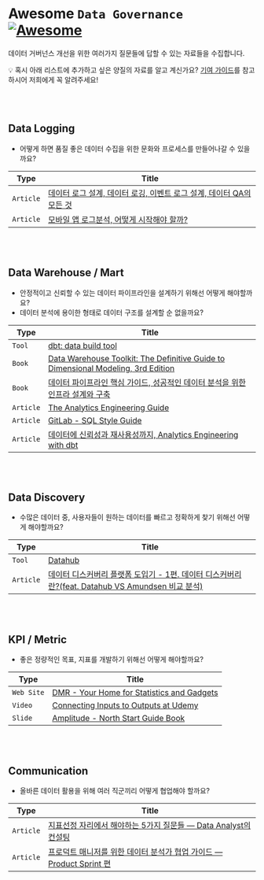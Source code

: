 # Awesome `Data Governance` [![Awesome](https://awesome.re/badge.svg)](https://awesome.re)

데이터 거버넌스 개선을 위한 여러가지 질문들에 답할 수 있는 자료들을 수집합니다.

💡 혹시 아래 리스트에 추가하고 싶은 양질의 자료를 알고 계신가요? [기여 가이드](./CONTRIBUTING.md)를 참고하시어 저희에게 꼭 알려주세요!

<br/>
<br/>

## Data Logging

- 어떻게 하면 품질 좋은 데이터 수집을 위한 문화와 프로세스를 만들어나갈 수 있을까요?
  
|Type   |Title            |
|-------|-----------------|
|`Article`|[데이터 로그 설계, 데이터 로깅, 이벤트 로그 설계, 데이터 QA의 모든 것](https://zzsza.github.io/data/2021/06/13/data-event-log-definition/)|
|`Article`|[모바일 앱 로그분석, 어떻게 시작해야 할까?](https://brunch.co.kr/@leoyang99/15)|

<br/>
<br/>

## Data Warehouse / Mart

- 안정적이고 신뢰할 수 있는 데이터 파이프라인을 설계하기 위해선 어떻게 해야할까요?
- 데이터 분석에 용이한 형태로 데이터 구조를 설계할 순 없을까요?

|Type   |Title            |
|-------|-----------------|
|`Tool`   |[dbt: data build tool](https://www.getdbt.com/)|
|`Book`   |[Data Warehouse Toolkit: The Definitive Guide to Dimensional Modeling, 3rd Edition](https://www.amazon.com/Data-Warehouse-Toolkit-Definitive-Dimensional/dp/1118530802)|
|`Book`   |[데이터 파이프라인 핵심 가이드, 성공적인 데이터 분석을 위한 인프라 설계와 구축](http://www.kyobobook.co.kr/product/detailViewKor.laf?mallGb=KOR&ejkGb=KOR&barcode=9791158393045)|
|`Article`|[The Analytics Engineering Guide](https://www.getdbt.com/analytics-engineering/)|
|`Article`|[GitLab - SQL Style Guide](https://about.gitlab.com/handbook/business-technology/data-team/platform/sql-style-guide/)|
|`Article`|[데이터에 신뢰성과 재사용성까지, Analytics Engineering with dbt](https://tech.socarcorp.kr/data/2022/07/25/analytics-engineering-with-dbt.html)|

<br/>
<br/>

## Data Discovery

- 수많은 데이터 중, 사용자들이 원하는 데이터를 빠르고 정확하게 찾기 위해선 어떻게 해야할까요?

|Type   |Title            |
|-------|-----------------|
|`Tool`|[Datahub](https://datahubproject.io/)|
|`Article`|[데이터 디스커버리 플랫폼 도입기 - 1편. 데이터 디스커버리란?(feat. Datahub VS Amundsen 비교 분석)](https://tech.socarcorp.kr/data/2022/02/25/data-discovery-platform-01.html)|

<br/>
<br/>

## KPI / Metric

- 좋은 정량적인 목표, 지표를 개발하기 위해선 어떻게 해야할까요?

|Type   |Title            |
|-------|-----------------|
|`Web Site`|[DMR - Your Home for Statistics and Gadgets](https://expandedramblings.com/)|
|`Video`|[Connecting Inputs to Outputs at Udemy](https://amplitude.com/amplify-sessions?wchannelid=emyjmwjf79&wmediaid=rg1ahklebd)|
|`Slide`|[Amplitude - North Start Guide Book](https://amplitude.com/north-star)|


<br/>
<br/>

## Communication

- 올바른 데이터 활용을 위해 여러 직군끼리 어떻게 협업해야 할까요?
  
|Type   |Title            |
|-------|-----------------|
|`Article`|[지표선정 자리에서 해야하는 5가지 질문들 — Data Analyst의 컨설팅](https://medium.com/alexandersyoon/%EC%A7%80%ED%91%9C%EC%84%A0%EC%A0%95-%EC%9E%90%EB%A6%AC%EC%97%90%EC%84%9C-%ED%95%B4%EC%95%BC%ED%95%98%EB%8A%94-5%EA%B0%80%EC%A7%80-%EC%A7%88%EB%AC%B8%EB%93%A4-data-analyst-%EC%9D%98-%EC%BB%A8%EC%84%A4%ED%8C%85-f7012d61a572)|
|`Article`|[프로덕트 매니저를 위한 데이터 분석가 협업 가이드 — Product Sprint 편](https://medium.com/alexandersyoon/%ED%94%84%EB%A1%9C%EB%8D%95%ED%8A%B8-%EB%A7%A4%EB%8B%88%EC%A0%80%EB%A5%BC-%EC%9C%84%ED%95%9C-%EB%8D%B0%EC%9D%B4%ED%84%B0-%EB%B6%84%EC%84%9D%EA%B0%80-%ED%98%91%EC%97%85-%EA%B0%80%EC%9D%B4%EB%93%9C-become-best-workplace-buddies-af821839ac7b)|